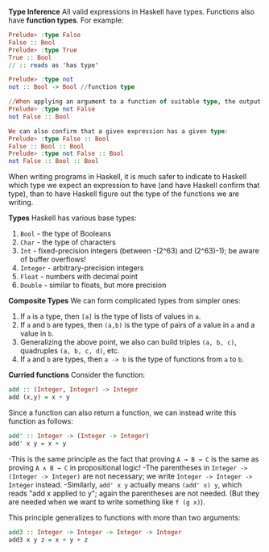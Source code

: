 **Type Inference**
All valid expressions in Haskell have types. Functions also have **function types**. For example:
```haskell
Prelude> :type False
False :: Bool
Prelude> :type True
True :: Bool
// :: reads as 'has type'

Prelude> :type not
not :: Bool -> Bool //function type

//When applying an argument to a function of suitable type, the output type is the obvious one:
Prelude> :type not False
not False :: Bool

We can also confirm that a given expression has a given type:
Prelude> :type False :: Bool
False :: Bool :: Bool
Prelude> :type not False :: Bool
not False :: Bool :: Bool
```
When writing programs in Haskell, it is much safer to indicate to Haskell which type we expect an expression to have (and have Haskell confirm that type), than to have Haskell figure out the type of the functions we are writing.

**Types**
Haskell has various base types:
1. `Bool` - the type of Booleans
2. `Char` - the type of characters
3. `Int` - fixed-precision integers (between -(2^63) and (2^63)-1); be aware of buffer overflows!
4. `Integer` - arbitrary-precision integers    
5. `Float` - numbers with decimal point
6. `Double` - similar to floats, but more precision

**Composite Types**
We can form complicated types from simpler ones:
1. If `a` is a type, then `[a]` is the type of lists of values in `a`.
2. If `a` and `b` are types, then `(a,b)` is the type of pairs of a value in `a` and a value in `b`.
3. Generalizing the above point, we also can build triples `(a, b, c)`, quadruples `(a, b, c, d)`, etc.
4. If `a` and `b` are types, then `a -> b` is the type of functions from `a` to `b`.

**Curried functions**
Consider the function:
```haskell
add :: (Integer, Integer) -> Integer
add (x,y) = x + y
```
Since a function can also return a function, we can instead write this function as follows:
```haskell
add' :: Integer -> (Integer -> Integer)
add' x y = x + y
```

-This is the same principle as the fact that proving `A → B → C` is the same as proving `A ∧ B → C` in propositional logic!
-The parentheses in `Integer -> (Integer -> Integer)` are not necessary; we write `Integer -> Integer -> Integer` instead.
-Similarly, `add' x y` actually means `(add' x) y`, which reads "add x applied to y"; again the parentheses are not needed. (But they are needed when we want to write something like `f (g x)`).

This principle generalizes to functions with more than two arguments:
```haskell
add3 :: Integer -> Integer -> Integer -> Integer
add3 x y z = x + y + z
```